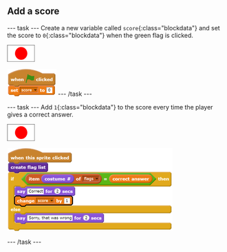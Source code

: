 ## Add a score

--- task ---
Create a new variable called `score`{:class="blockdata"} and set the score to `0`{:class="blockdata"} when the green flag is clicked.

![Flag sprite](images/flag-sprite.png)

![blocks_1546524278_5987914](images/blocks_1546524278_5987914.png)
--- /task ---

--- task ---
Add `1`{:class="blockdata"} to the score every time the player gives a correct answer.

![Flag sprite](images/flag-sprite.png)

![blocks_1546524280_177499](images/blocks_1546524280_177499.png)

--- /task ---
